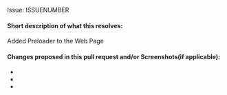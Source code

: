 Issue: ISSUENUMBER


#### Short description of what this resolves:
Added Preloader to the Web Page


#### Changes proposed in this pull request and/or Screenshots(if applicable):

-
-
-
